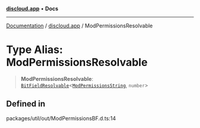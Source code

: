 [**discloud.app**](../README.md) • **Docs**

***

[Documentation](../../packages.md) / [discloud.app](../README.md) / ModPermissionsResolvable

# Type Alias: ModPermissionsResolvable

> **ModPermissionsResolvable**: [`BitFieldResolvable`](BitFieldResolvable.md)\<[`ModPermissionsString`](ModPermissionsString.md), `number`\>

## Defined in

packages/util/out/ModPermissionsBF.d.ts:14
